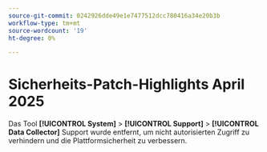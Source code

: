 ```yaml
---
source-git-commit: 0242926dde49e1e7477512dcc780416a34e20b3b
workflow-type: tm+mt
source-wordcount: '19'
ht-degree: 0%

---
```

# Sicherheits-Patch-Highlights April 2025

Das Tool **[!UICONTROL System]** > **[!UICONTROL Support]** > **[!UICONTROL Data Collector]** Support wurde entfernt, um nicht autorisierten Zugriff zu verhindern und die Plattformsicherheit zu verbessern.

